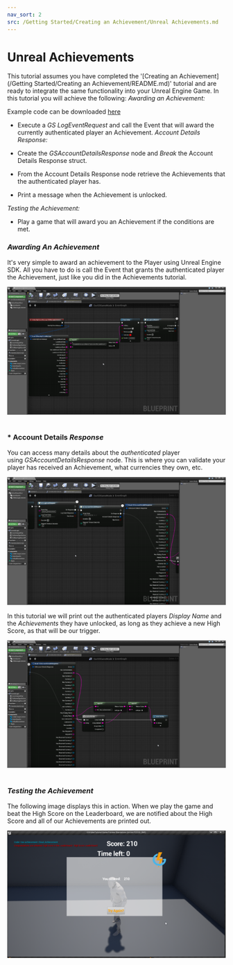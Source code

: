 ```yaml
---
nav_sort: 2
src: /Getting Started/Creating an Achievement/Unreal Achievements.md
---
```


# Unreal Achievements

This tutorial assumes you have completed the '[Creating an Achievement](/Getting Started/Creating an Achievement/README.md)' tutorial and are ready to integrate the same functionality into your Unreal Engine Game. In this tutorial you will achieve the following: *Awarding an Achievement:*

Example code can be downloaded [here](http://repo.gamesparks.net/docs/tutorial-assets/UnrealAchievementsUassets.zip)

  * Execute a *GS LogEventRequest* and call the Event that will award the currently authenticated player an Achievement.
*Account Details Response:*

  * Create the *GSAccountDetailsResponse* node and *Break* the Account Details Response struct.
  * From the Account Details Response node retrieve the Achievements that the authenticated player has.
  * Print a message when the Achievement is unlocked.

*Testing the Achievement:*

  * Play a game that will award you an Achievement if the conditions are met.

### *Awarding An Achievement*

It's very simple to award an achievement to the Player using Unreal Engine SDK. All you have to do is call the Event that grants the authenticated player the Achievement, just like you did in the Achievements tutorial.

![l](img/UR/1.png)
 

### * Account Details *Response*

You can access many details about the *authenticated* player using *GSAccountDetailsResponse* node. This is where you can validate your player has received an Achievement, what currencies they own, etc.

![l](img/UR/2.png)

In this tutorial we will print out the authenticated players *Display Name* and the *Achievements* they have unlocked, as long as they achieve a new High Score, as that will be our trigger.

![l](img/UR/3.png)
 

### *Testing the Achievement*

The following image displays this in action. When we play the game and beat the High Score on the Leaderboard, we are notified about the High Score and all of our Achievements are printed out.

![l](img/UR/4.png)
